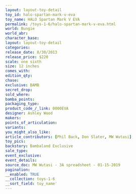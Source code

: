 ```yaml
---
layout: layout-toy-detail 
toy_id: halo-spartan-mark-v-eva
toy_name: HALO Spartan Mark V EVA
permalink: /toys-1-6/halo-spartan-mark-v-eva.html
world: Bungie
world_abr: 
character_base: 
layout: layout-toy-detail
categories: 
release_date: 8/30/2013
release_price: $220 
scale: one sixth
size: 12 inches
comes_with: 
edition_qty: 
chase: 
exclusive: BAMB
secret_drop: 
sold_where: 
bamba_points: 
packaging_type: 
product_code_/_link: 0000EVA
designer: Ashley Wood
makers: 
points_of_articulation: 
variants: 
you_might_also_like: 
article_contributors: [Phil Back, Don Slater, MW Wutasi]
toy_pics: 
backstory: Bambaland Exclusive
sale_type: 
event_exclusive: 
event_details: 
source_doc: MW Wutasi - 3A spreadsheet - 01-15-2019
pagination: 
__enabled: TRUE
__collection: toys-1-6
__sort_field: toy_name'
---
```

